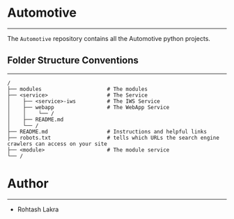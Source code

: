 # Automotive

---

The ```Automotive``` repository contains all the Automotive python projects.


## Folder Structure Conventions

---

```
/
├── modules                     # The modules
├── <service>                   # The Service
│    ├── <service>-iws          # The IWS Service
│    ├── webapp                 # The WebApp Service
│    │    └── /
│    ├── README.md
│    └── /
├── README.md                   # Instructions and helpful links
├── robots.txt                  # tells which URLs the search engine crawlers can access on your site
├── <module>                    # The module service
└── /
```



# Author

---

- Rohtash Lakra

